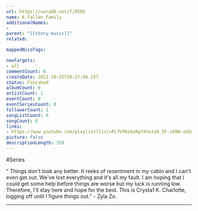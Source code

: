 ```yaml
---
url: https://vocadb.net/T/8505
name: A Fallen Family
additionalNames: 
- 
parent: "[[story-music]]"
related:

mappedNicoTags:

newTargets:
- all
commentCount: 0
createDate: 2021-10-25T20:27:09.257
status: Finished
albumCount: 0
artistCount: 1
eventCount: 0
eventSeriesCount: 0
followerCount: 1
songListCount: 0
songCount: 8
links: 
- https://www.youtube.com/playlist?list=PL7V99zAxKpYXnnzaX_5F-iO8W-sH2wZO8
picture: false
descriptionLength: 359
---
```


#Series

"  Things don't look any better. It reeks of resentment in my cabin and I can't even get out. We've lost everything and it's all my fault. I am hoping that I could get some help before things are worse but my luck is running low. Therefore, I'll stay here and hope for the best. This is Crysta1 K. Charlotte, logging off until I figure things out." - Zyla Zo.

---

